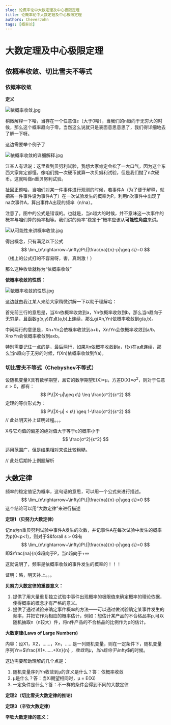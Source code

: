 ```yaml
---
slug: 论概率论中大数定理及中心极限定理
title: 论概率论中大数定理及中心极限定理
authors: CheverJohn
tags: [概率论]
---
```

# 大数定理及中心极限定理

## 依概率收敛、切比雪夫不等式

### 依概率收敛

**定义**

![依概率收敛.jpg](https://i.loli.net/2020/03/31/76nd8sprowBZkF3.jpg)

稍微解释一下哈，当存在一个任意值ε（大于0哈），当我们的n趋向于无穷大的时候，那么这个概率趋向于零。当然这么说就只是表面意思意思了，我们得详细地去了解一下呀。



这边需要举个例子了

![依概率收敛的详细解释.jpg](https://i.loli.net/2020/03/31/rZAgH74IonLY5CK.jpg)





江某人有话说：这里看到贝努利试验，我想大家肯定会松了一大口气，因为这个东西大家肯定都懂。像咱们抛一次硬币就算一次贝努利试验，但是我们抛了n次硬币。这就叫做n重贝努利试验。

扯回正题哈，当咱们对某一件事件进行观测的时候，若事件A（为了便于解释，就把某一件事件设为事件A了）在一次试验发生的概率为P。利用n次事件中出现了na次事件A，算出事件A出现的频率（n/na）。

注意了。图中的公式是错误的。也就是，当n越大的时候，并不意味这一次事件的概率与咱们算的频率相等。我们讲的频率“稳定于”概率应该从**可能性角度**来讲。

![从可能性来讲概率收敛.jpg](https://i.loli.net/2020/03/31/qaprc7XbC5zTJAf.jpg)

得出概念，只有满足以下公式
$$
\lim_{n\rightarrow+\infty}P\{|\frac{na}{n}-p|\geq ε\}=0
$$
（楼上的公式打的不容易呀，害，真刺激！）



那么这种收敛就称为“依概率收敛”



**依概率收敛的性质：**

![依概率收敛的性质.jpg](https://i.loli.net/2020/03/31/ZYroinA1RM6qgch.jpg)



这边就由我江某人来给大家稍微讲解一下以助于理解哈：

首先前三行的意思是，当Xn依概率收敛到a，Yn依概率收敛到b，那么当n趋向于无穷是，且函数g(x,y)在点(a,b)上连续，那么g(Xn,Yn)依概率收敛到g(a,b)。

中间两行的意思是，Xn+Yn会依概率收敛到a+b，Xn/Yn会依概率收敛到a/b，XnxYn会依概率收敛到axb。

特别需要记住一点的是，最后两行，如果Xn依概率收敛到a，f(x)在a点连续，那么当n趋向于无穷的时候，f(Xn)依概率收敛到f(a)。



### 切比雪夫不等式（Chebyshev不等式）

设随机变量X具有数学期望，且它的数学期望E(X)=μ，方差D(X)=$σ^2$，则对于任意$ε>0$，都有：
$$
P\{|X-μ|\geq ε\} \leq \frac{σ^2}{ε^2}
$$
定理的等价形式为：
$$
P\{|X-μ| < ε\} \geq 1-\frac{σ^2}{ε^2}
$$
// 此处明天补上证明过程。。。

X与它均值的偏差的绝对值大于等于ε的概率小于$$ \frac{σ^2}{ε^2} $$





适用范围广，但是结果相对来说比较粗糙。

//  此处后期补上例题解析



## 大数定律

频率的稳定值记为概率，这句话的意思，可以用一个公式来进行描述。
$$
\lim_{n\rightarrow+\infty}P\{|\frac{na}{n}-p|\geq ε\}=0
$$
这个结论可以用“大数定律”来进行描述

**定理1（贝努力大数定律）**

记na为n重贝努利试验中事件A发生的次数，并记事件A在每次试验中发生的概率为p(0<p<1)，则对于$&forall ε > 0$有
$$
\lim_{n\rightarrow+\infty}P\{|\frac{na}{n}-p|\geq ε\}=0
$$
即$\frac{na}{n}$趋向于P，当n趋向于+$\infty$

这就说明了，频率是依概率收敛的事件发生的概率的！！！



证明：略，明天补上。。。



**贝努力大数定律的重要意义：**

1. 提供了用大量重复独立试验中事件出现概率的极限值来确定概率的理论依据，使得概率的概念才有严格的意义。
2. 提供了通过试验来确定事件概率的方法——可以通过做试验确定某事件发生的频率，并把它作为相应的概率估计，例如：想估计某产品的不合格品率p,可以随机抽取n（n较大）件，将n件产品的不合格品的比例作为p的估计。



**大数定律(Laws of Large Numbers)**

内容：设X1，X2，……，Xn，……是一列随机变量，则在一定条件下，随机变量序列Yn=$\frac{X1+……+Xn}{n} $，收敛到μ，当n趋向于$\infty$的时候。

这边需要帮助理解的几个点是：

1. 随机变量序列Yn收敛到μ的含义是什么？答：依概率收敛
2. μ是什么？答：当Xi期望相同时，μ = E(Xi)
3. 一定条件是什么？答：不一样的条件会得到不同的大数定律



**定理2（切比雪夫大数定律的推论）**



**定理3（辛钦大数定律）**





**辛钦大数定律的意义：**




